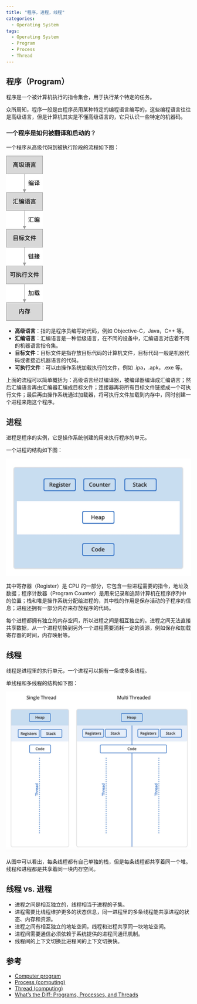 ```yaml
---
title: "程序，进程，线程"
categories:
  - Operating System
tags:
  - Operating System
  - Program
  - Process
  - Thread
---
```




## 程序（Program）

程序是一个被计算机执行的指令集合，用于执行某个特定的任务。

众所周知，程序一般是由程序员用某种特定的编程语言编写的，这些编程语言往往是高级语言，但是计算机其实是不懂高级语言的，它只认识一些特定的机器码。

### 一个程序是如何被翻译和启动的？

一个程序从高级代码到被执行阶段的流程如下图：

![](/assets/images/program-process-thread/15564346843425.jpg)

* **高级语言**：指的是程序员编写的代码，例如 Objective-C，Java，C++ 等。
* **汇编语言**：汇编语言是一种低级语言，在不同的设备中，汇编语言对应着不同的机器语言指令集。
* **目标文件**：目标文件是指存放目标代码的计算机文件，目标代码一般是机器代码或者接近机器语言的代码。
* **可执行文件**：可以由操作系统加载执行的文件，例如 .ipa，.apk，.exe 等。

上面的流程可以简单概括为：高级语言经过编译器，被编译器编译成汇编语言；然后汇编语言再由汇编器汇编成目标文件；连接器再将所有目标文件链接成一个可执行文件；最后再由操作系统通过加载器，将可执行文件加载到内存中，同时创建一个进程来跑这个程序。

## 进程

进程是程序的实例，它是操作系统创建的用来执行程序的单元。

一个进程的结构如下图：

![](/assets/images/program-process-thread/15564410722393.jpg)

其中寄存器（Register）是 CPU 的一部分，它包含一些进程需要的指令，地址及数据；程序计数器（Program Counter）是用来记录和追踪计算机在程序序列中的位置；栈和堆是操作系统分配给进程的，其中栈的作用是保存活动的子程序的信息；进程还拥有一部分内存来存放程序的代码。

每个进程都拥有独立的内存空间，所以进程之间是相互独立的。进程之间无法直接共享数据，从一个进程切换到另外一个进程需要消耗一定的资源，例如保存和加载寄存器的时间，内存映射等。

## 线程

线程是进程里的执行单元，一个进程可以拥有一条或多条线程。

单线程和多线程的结构如下图：

![](/assets/images/program-process-thread/15564468564031.jpg)

从图中可以看出，每条线程都有自己单独的栈，但是每条线程都共享着同一个堆。线程和进程都是共享着同一块内存空间。

## 线程 vs. 进程

* 进程之间是相互独立的，线程相当于进程的子集。
* 进程需要比线程维护更多的状态信息，同一进程里的多条线程能共享进程的状态、内存和资源。
* 进程之间有相互独立的地址空间，线程和进程共享同一块地址空间。
* 进程间需要通信必须依赖于系统提供的进程间通讯机制。
* 线程间的上下文切换比进程间的上下文切换快。

## 参考

* [Computer program](https://en.wikipedia.org/wiki/Computer_program)
* [Process (computing)](https://en.wikipedia.org/wiki/Process_(computing))
* [Thread (computing)](https://en.wikipedia.org/wiki/Thread_(computing))
* [What’s the Diff: Programs, Processes, and Threads](https://www.backblaze.com/blog/whats-the-diff-programs-processes-and-threads/)